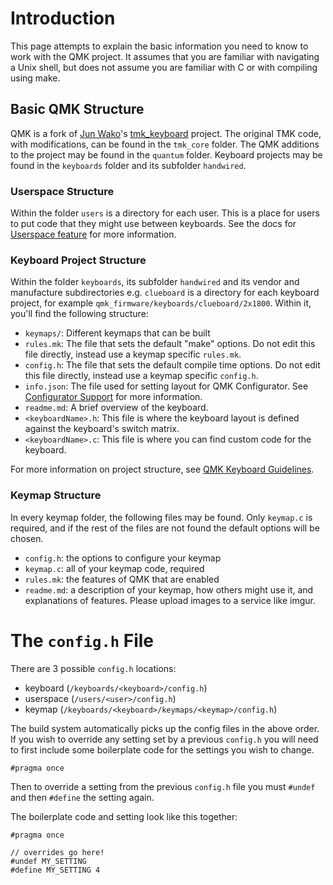 # Introduction

This page attempts to explain the basic information you need to know to work with the QMK project. It assumes that you are familiar with navigating a Unix shell, but does not assume you are familiar with C or with compiling using make.

## Basic QMK Structure

QMK is a fork of [Jun Wako](https://github.com/tmk)'s [tmk_keyboard](https://github.com/tmk/tmk_keyboard) project. The original TMK code, with modifications, can be found in the `tmk_core` folder. The QMK additions to the project may be found in the `quantum` folder. Keyboard projects may be found in the `keyboards` folder and its subfolder `handwired`.

### Userspace Structure

Within the folder `users` is a directory for each user. This is a place for users to put code that they might use between keyboards. See the docs for [Userspace feature](feature_userspace.md) for more information.

### Keyboard Project Structure

Within the folder `keyboards`, its subfolder `handwired` and its vendor and manufacture subdirectories e.g. `clueboard` is a directory for each keyboard project, for example `qmk_firmware/keyboards/clueboard/2x1800`. Within it, you'll find the following structure:

* `keymaps/`: Different keymaps that can be built
* `rules.mk`: The file that sets the default "make" options. Do not edit this file directly, instead use a keymap specific `rules.mk`.
* `config.h`: The file that sets the default compile time options. Do not edit this file directly, instead use a keymap specific `config.h`.
* `info.json`: The file used for setting layout for QMK Configurator. See [Configurator Support](reference_configurator_support.md) for more information.
* `readme.md`: A brief overview of the keyboard.
* `<keyboardName>.h`: This file is where the keyboard layout is defined against the keyboard's switch matrix.
* `<keyboardName>.c`: This file is where you can find custom code for the keyboard.  

For more information on project structure, see [QMK Keyboard Guidelines](hardware_keyboard_guidelines.md).

### Keymap Structure

In every keymap folder, the following files may be found. Only `keymap.c` is required, and if the rest of the files are not found the default options will be chosen.

* `config.h`: the options to configure your keymap
* `keymap.c`: all of your keymap code, required
* `rules.mk`: the features of QMK that are enabled
* `readme.md`: a description of your keymap, how others might use it, and explanations of features. Please upload images to a service like imgur.

# The `config.h` File

There are 3 possible `config.h` locations:

* keyboard (`/keyboards/<keyboard>/config.h`)
* userspace (`/users/<user>/config.h`)
* keymap (`/keyboards/<keyboard>/keymaps/<keymap>/config.h`)

The build system automatically picks up the config files in the above order. If you wish to override any setting set by a previous `config.h` you will need to first include some boilerplate code for the settings you wish to change.

```
#pragma once
```

Then to override a setting from the previous `config.h` file you must `#undef` and then `#define` the setting again.

The boilerplate code and setting look like this together:

```
#pragma once

// overrides go here!
#undef MY_SETTING
#define MY_SETTING 4
```
